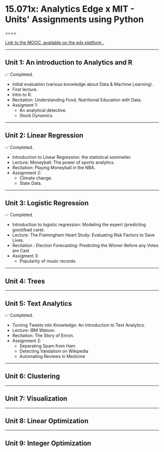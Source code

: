 # 15.071x: Analytics Edge x MIT - Units' Assignments using Python

====


[Link to the MOOC, available on the edx platform .](https://courses.edx.org/courses/course-v1:MITx+15.071x_3+1T2016/ "Link to the MOOC")

-----
## Unit 1: An introduction to Analytics and R

:white_check_mark: Completed.

- Initial evaluation (various knowledge about Data & Machine Learning).
- First lecture.
- Intro to R.
- Recitation: Understanding Food, Nutritional Education with Data.
- Assigment 1:
    - An analytical detective.
    - Stock Dynamics.


-----
## Unit 2: Linear Regression

:white_check_mark: Completed.

- Introduction to Linear Regression: the statistical sommelier.
- Lecture: Moneyball: The power of sports analytics.
- Recitation: Playing Moneyball in the NBA.
- Assignment 2:
    - Climate change.
    - State Data.

------
## Unit 3: Logistic Regression

:white_check_mark: Completed.

- Introduction to logistic regression: Modeling the expert (predicting good/bad care).
- Lecture: The Framingham Heart Study: Evaluating Risk Factors to Save Lives.
- Recitation : Election Forecasting: Predicting the Winner Before any Votes are Cast
- Assigment 3:
    - Popularity of music records.

------
## Unit 4: Trees



-----
## Unit 5: Text Analytics

:white_check_mark: Completed.

- Turning Tweets into Knowledge: An Introduction to Text Analytics.
- Lecture: IBM Watson.
- Recitation: The Story of Enron.
- Assignment 2:
    - Separating Spam from Ham
    - Detecting Vandalism on Wikipedia
    - Automating Reviews in Medicine


-----
## Unit 6: Clustering



-----
## Unit 7: Visualization


-----
## Unit 8: Linear Optimization



-----
## Unit 9: Integer Optimization


